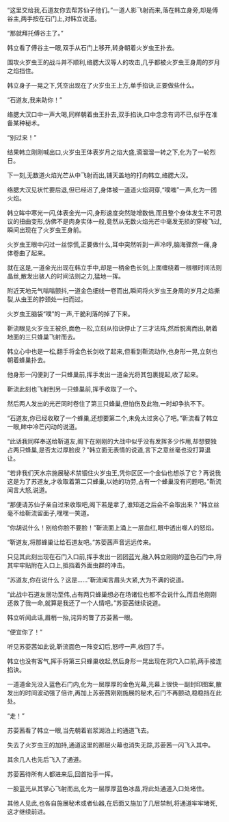 
“这里交给我,石道友你去帮苏仙子他们。”一道人影飞射而来,落在韩立身旁,却是傅谷主,两手按在石门上,对韩立说道。

“那就拜托傅谷主了。”

韩立看了傅谷主一眼,双手从石门上移开,转身朝着火岁虫王扑去。

围攻火岁虫王的战斗并不顺利,络腮大汉等人的攻击,几乎都被火岁虫王身周的岁月之焰挡住。

韩立身子一晃之下,凭空出现在了火岁虫王上方,单手掐诀,正要做些什么。

“石道友,我来助你！”

络腮大汉口中一声大喝,同样朝着虫王扑去,双手掐诀,口中念念有词不已,似乎在准备某种秘术。

“别过来！”

结果韩立刚刚喊出口,火岁虫王体表岁月之焰大盛,滴溜溜一转之下,化为了一轮烈日。

下一刻,无数道火焰光芒从中飞射而出,铺天盖地的打向韩立,络腮大汉。

络腮大汉见状忙要后退,但已经迟了,身体被一道道火焰洞穿,“噗嗤”一声,化为一团火焰。

韩立眸中寒光一闪,体表金光一闪,身形速度突然陡增数倍,而且整个身体发生不可思议的扭曲变形,仿佛不是肉身实体一般,竟然从无数火焰光芒中毫发无损的穿梭飞过,瞬间出现在了火岁虫王身前。

火岁虫王眼中闪过一丝惊慌,正要做什么,耳中突然听到一声冷哼,脑海骤然一痛,身体卷曲了起来。

就在这是,一道金光出现在韩立手中,却是一柄金色长剑,上面缠绕着一根根时间法则晶丝,散发出骇人的时间法则之力,猛地一挥。

附近天地元气嗡嗡颤抖,一道金色细线一卷而出,瞬间将火岁虫王身周的岁月之焰撕裂,从虫王的脖颈处一扫而过。

火岁虫王脑袋“噗”的一声,干脆利落的掉了下来。

靳流眼见火岁虫王被杀,面色一松,立刻从掐诀停止了三才法阵,然后脱离而出,朝着地面的三只蜂巢飞射而去。

韩立心中也是一松,翻手将金色长剑收了起来,但看到靳流动作,也身形一晃,立刻也朝着蜂巢扑去。

他身形一闪便到了一只蜂巢前,挥手发出一道金光将其包裹提起,收了起来。

靳流此刻也飞射到另一只蜂巢前,挥手收取了一个。

然后两人发出的光芒同时卷住了第三只蜂巢,但怕伤及此物,一时却争执不下。

“石道友,你已经收取了一个蜂巢,还想要第二个,未免太过贪心了吧。”靳流看了韩立一眼,眸中冷芒闪动的说道。

“此话我同样奉送给靳道友,阁下在刚刚的大战中似乎没有发挥多少作用,却想要独占两只蜂巢,是否太过厚脸皮？”韩立面无表情的说道,言下之意丝毫也没打算退让。

“若非我们天水宗施展秘术禁锢住火岁虫王,凭你区区一个金仙也想杀了它？再说我这是为了苏道友,才收取着第二只蜂巢,以她的功劳,占有一个蜂巢没有问题吧。”靳流闻言大怒,说道。

“那便请苏仙子亲自过来收取吧,阁下若是拿了,谁知道之后会不会取出来？”韩立丝毫不给靳流留面子,嘿嘿一笑道。

“你胡说什么！别给你脸不要脸！”靳流面上涌上一层血红,眼中透出噬人的怒焰。

“靳道友,将那蜂巢让给石道友吧。”苏荌茜声音远远传来。

只见其此刻出现在石门入口前,挥手发出一团团蓝光,融入韩立刚刚的蓝色石门中,将其牢牢贴附在入口上,抵挡着外面虫群的冲击。

“苏道友,你在说什么？这是……”靳流闻言眉头大紧,大为不满的说道。

“此战中石道友居功至伟,占有两只蜂巢想必在场诸位也都不会说什么,而且他刚刚还救了我一命,就算是我还了一个人情吧。”苏荌茜继续说道。

韩立听闻此话,眉梢一抬,诧异的瞥了苏荌茜一眼。

“便宜你了！”

听见苏荌茜如此说,靳流面色一阵变幻后,怒哼一声,收回了手。

韩立也没有客气,挥手将第三只蜂巢收起,然后身形一晃出现在洞穴入口前,两手接连掐诀。

一道道金光没入蓝色石门内,化为一层厚厚的金色光幕,光幕上很快一副封印图案,散发出的时间波动强了倍许,再加上苏荌茜刚刚施展的秘术,石门不再颤动,稳稳挡在此处。

“走！”

苏荌茜看了韩立一眼,当先朝着岩浆湖泊上的通道飞去。

失去了火岁虫王的加持,通道这里的那层火幕也消失无踪,苏荌茜一闪飞入其中。

其余几人也先后飞入了通道。

苏荌茜待所有人都进来后,回首抬手一挥。

一股蓝光从其掌心飞射而出,化为一层厚厚蓝色冰晶,将此处通道入口处堵住。

其他人见此,也各自施展秘术或者仙器,在后面又施加了几层禁制,将通道牢牢堵死,这才继续前进。